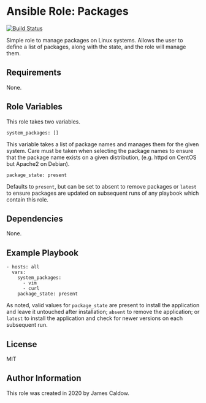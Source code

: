 # Ansible Role: Packages

[![Build Status](https://travis-ci.org/jamescaldow/ansible-role-packages.svg?branch=master)](https://travis-ci.org/jamescaldow/ansible-role-packages)

Simple role to manage packages on Linux systems. Allows the user to define a
list of packages, along with the state, and the role will manage them.

## Requirements

None.

## Role Variables

This role takes two variables.

    system_packages: []

This variable takes a list of package names and manages them for the given
system. Care must be taken when selecting the package names to ensure that the
package name exists on a given distribution, (e.g. httpd on CentOS but Apache2
on Debian).

    package_state: present

Defaults to `present`, but can be set to absent to remove packages or `latest`
to ensure packages are updated on subsequent runs of any playbook which contain
this role.

## Dependencies

None.

Example Playbook
----------------

    - hosts: all
      vars:
        system_packages:
          - vim
          - curl
        package_state: present

As noted, valid values for `package_state` are present to install the
application and leave it untouched after installation; `absent` to remove the
application; or `latest` to install the application and check for newer
versions on each subsequent run.


License
-------

MIT

Author Information
------------------

This role was created in 2020 by James Caldow.
